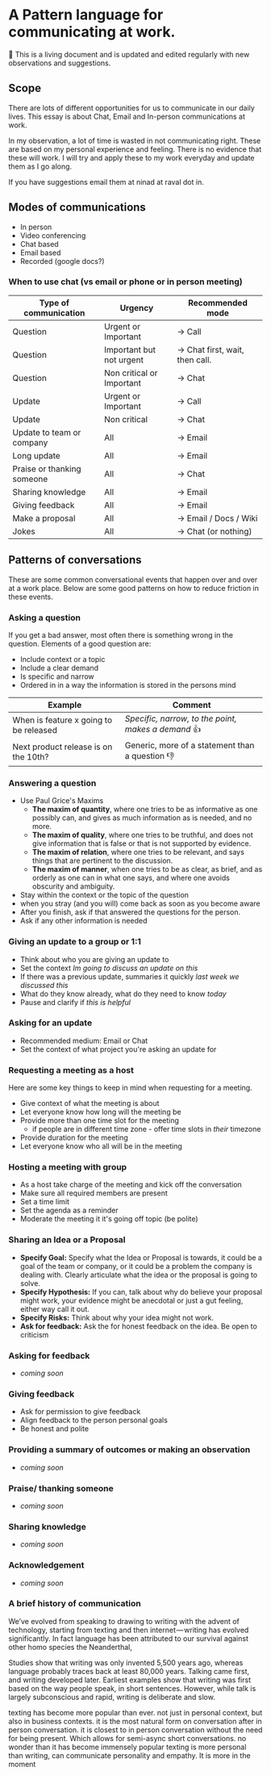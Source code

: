 # A Pattern language for communicating at work.
📖 This is a living document and is updated and edited regularly with new observations and suggestions. 

## Scope
There are lots of different opportunities for us to communicate in our daily lives. This essay is about Chat, Email and In-person communications at work.

In my observation, a lot of time is wasted in not communicating right. These are based on my personal experience and feeling. There is no evidence that these will work. I will try and apply these to my work everyday and update them as I go along. 

If you have suggestions email them at ninad at raval dot in. 

## Modes of communications
* In person
* Video conferencing
* Chat based
* Email based
* Recorded (google docs?)

### When to use chat (vs email or phone or in person meeting)

Type of communication | Urgency | Recommended mode
------- | ------- | -------
Question | Urgent or Important | → Call
Question | Important but not urgent | → Chat first, wait, then call.
Question | Non critical or Important | → Chat
Update | Urgent or Important | → Call
Update | Non critical | → Chat
Update to team or company | All | → Email
Long update | All |→ Email
Praise or thanking someone | All | → Chat 
Sharing knowledge | All | → Email
Giving feedback | All  | → Email
Make a proposal | All | → Email / Docs / Wiki
Jokes | All | → Chat (or nothing)

## Patterns of conversations
These are some common conversational events that happen over and over at a work place. Below are some good patterns on how to reduce friction in these events. 

### Asking a question
If you get a bad answer, most often there is something wrong in the question. Elements of a good question are:

* Include context or a topic
* Include a clear demand
* Is specific and narrow
* Ordered in in a way the information is stored in the persons mind

Example | Comment
------- | -------
When is feature x going to be released | _Specific, narrow, to the point, makes a demand_ 👍
Next product release is on the 10th? | Generic, more of a statement than a question 👎

### Answering a question

* Use Paul Grice's Maxims
  * **The maxim of quantity**, where one tries to be as informative as one possibly can, and gives as much information as is needed, and no more.
  * **The maxim of quality**, where one tries to be truthful, and does not give information that is false or that is not supported by evidence.
  * **The maxim of relation**, where one tries to be relevant, and says things that are pertinent to the discussion.
  * **The maxim of manner**, when one tries to be as clear, as brief, and as orderly as one can in what one says, and where one avoids obscurity and ambiguity.
* Stay within the context or the topic of the question
* when you stray (and you will) come back as soon as you become aware
* After you finish, ask if that answered the questions for the person.
* Ask if any other information is needed

### Giving an update to a group or 1:1
* Think about who you are giving an update to
* Set the context _Im going to discuss an update on this_
* If there was a previous update, summaries it quickly _last week we discussed this_
* What do they know already, what do they need to know *today*
* Pause and clarify if _this is helpful_

### Asking for an update
* Recommended medium: Email or Chat
* Set the context of what project you're asking an update for

### Requesting a meeting as a host
Here are some key things to keep in mind when requesting for a meeting.
* Give context of what the meeting is about
* Let everyone know how long will the meeting be
* Provide more than one time slot for the meeting
	* if people are in different time zone - offer time slots in _their_ timezone
* Provide duration for the meeting
* Let everyone know who all will be in the meeting

### Hosting a meeting with group 
* As a host take charge of the meeting and kick off the conversation
* Make sure all required members are present
* Set a time limit
* Set the agenda as a reminder 
* Moderate the meeting it it's going off topic (be polite)

### Sharing an Idea or a Proposal
* **Specify Goal:** Specify what the Idea or Proposal is towards, it could be a goal of the team or company, or it could be a problem the company is dealing with. Clearly articulate what the idea or the proposal is going to solve. 
* **Specify Hypothesis:** If you can, talk about why do believe your proposal might work, your evidence might be anecdotal or just a gut feeling, either way call it out. 
* **Specify Risks:** Think about why your idea might not work. 
* **Ask for feedback:** Ask the for honest feedback on the idea. Be open to criticism  

### Asking for feedback
* _coming soon_

### Giving feedback
* Ask for permission to give feedback
* Align feedback to the person personal goals
* Be honest and polite


### Providing a summary of outcomes or making an observation
* _coming soon_

### Praise/ thanking someone
* _coming soon_

### Sharing knowledge
* _coming soon_

### Acknowledgement
* _coming soon_



### A brief history of communication

We’ve evolved from speaking to drawing to writing with the advent of technology, starting from texting and then internet — writing has evolved significantly. In fact language has been attributed to our survival against other homo species the Neanderthal,

Studies show that writing was only invented 5,500 years ago, whereas language probably traces back at least 80,000 years. Talking came first, and writing developed later. Earliest examples show that writing was first based on the way people speak, in short sentences. However, while talk is largely subconscious and rapid, writing is deliberate and slow.

texting has become more popular than ever. not just in personal context, but also in business contexts. it is the most natural form on conversation after in person conversation. it is closest to in person conversation without the need for being present. Which allows for semi-async short conversations. no wonder than it has become immensely popular texting is more personal than writing, can communicate personality and empathy. It is more in the moment
